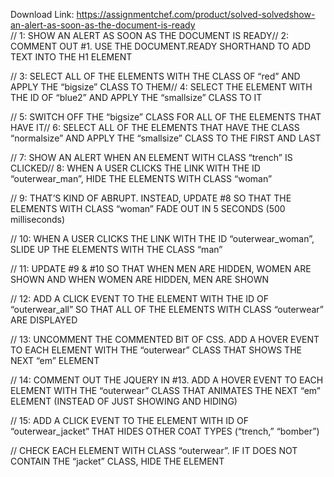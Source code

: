 Download Link: https://assignmentchef.com/product/solved-solvedshow-an-alert-as-soon-as-the-document-is-ready
<br>
// 1: SHOW AN ALERT AS SOON AS THE DOCUMENT IS READY// 2: COMMENT OUT #1. USE THE DOCUMENT.READY SHORTHAND TO ADD TEXT INTO THE H1 ELEMENT

// 3: SELECT ALL OF THE ELEMENTS WITH THE CLASS OF “red” AND APPLY THE “bigsize” CLASS TO THEM// 4: SELECT THE ELEMENT WITH THE ID OF “blue2” AND APPLY THE “smallsize” CLASS TO IT

// 5: SWITCH OFF THE “bigsize” CLASS FOR ALL OF THE ELEMENTS THAT HAVE IT// 6: SELECT ALL OF THE ELEMENTS THAT HAVE THE CLASS “normalsize” AND APPLY THE “smallsize” CLASS TO THE FIRST AND LAST

// 7: SHOW AN ALERT WHEN AN ELEMENT WITH CLASS “trench” IS CLICKED// 8: WHEN A USER CLICKS THE LINK WITH THE ID “outerwear_man”, HIDE THE ELEMENTS WITH CLASS “woman”

// 9: THAT’S KIND OF ABRUPT. INSTEAD, UPDATE #8 SO THAT THE ELEMENTS WITH CLASS “woman” FADE OUT IN 5 SECONDS (500 milliseconds)

// 10: WHEN A USER CLICKS THE LINK WITH THE ID “outerwear_woman”, SLIDE UP THE ELEMENTS WITH THE CLASS “man”

// 11: UPDATE #9 &amp; #10 SO THAT WHEN MEN ARE HIDDEN, WOMEN ARE SHOWN AND WHEN WOMEN ARE HIDDEN, MEN ARE SHOWN

// 12: ADD A CLICK EVENT TO THE ELEMENT WITH THE ID OF “outerwear_all” SO THAT ALL OF THE ELEMENTS WITH CLASS “outerwear” ARE DISPLAYED

// 13: UNCOMMENT THE COMMENTED BIT OF CSS. ADD A HOVER EVENT TO EACH ELEMENT WITH THE “outerwear” CLASS THAT SHOWS THE NEXT “em” ELEMENT

// 14: COMMENT OUT THE JQUERY IN #13. ADD A HOVER EVENT TO EACH ELEMENT WITH THE “outerwear” CLASS THAT ANIMATES THE NEXT “em” ELEMENT (INSTEAD OF JUST SHOWING AND HIDING)

// 15: ADD A CLICK EVENT TO THE ELEMENT WITH ID OF “outerwear_jacket” THAT HIDES OTHER COAT TYPES (“trench,” “bomber”)

// CHECK EACH ELEMENT WITH CLASS “outerwear”. IF IT DOES NOT CONTAIN THE “jacket” CLASS, HIDE THE ELEMENT